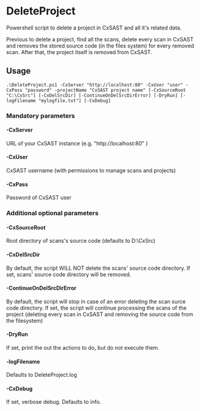 # DeleteProject
Powershell script to delete a project in CxSAST and all it's related data.

Previous to delete a project, find all the scans, delete every scan in CxSAST and removes the stored source code (in the files system) for every removed scan.
After that, the project itself is removed from CxSAST.

## Usage 

   ```shell
   .\DeleteProject.ps1 -CxServer "http://localhost:80" -CxUser "user" -CxPass "password" -projectName "CxSAST project name" [-CxSourceRoot "C:\CxSrc"] [-CxDelSrcDir] [-ContinueOnDelSrcDirError] [-DryRun] [-logFilename "mylogfile.txt"] [-CxDebug]
   ```
### Mandatory parameters

#### -CxServer
URL of your CxSAST instance (e.g. "http://localhost:80" )

#### -CxUser
CxSAST username (with permissions to manage scans and projects)

#### -CxPass
Password of CxSAST user

### Additional optional parameters

#### -CxSourceRoot
Root directory of scans's source code (defaults to D:\CxSrc)

#### -CxDelSrcDir
By default, the script WILL NOT delete the scans' source code directory. 
If set, scans' source code directory will be removed.

#### -ContinueOnDelSrcDirError
By default, the script will stop in case of an error deleting the scan surce code directory.
If set, the script will continue processing the scans of the project (deleting every scan in CxSAST and removing the source code from the filesystem)

#### -DryRun
If set, print the out the actions to do, but do not execute them. 

#### -logFilename
Defaults to DeleteProject.log

#### -CxDebug
If set, verbose debug. Defaults to info.

   

